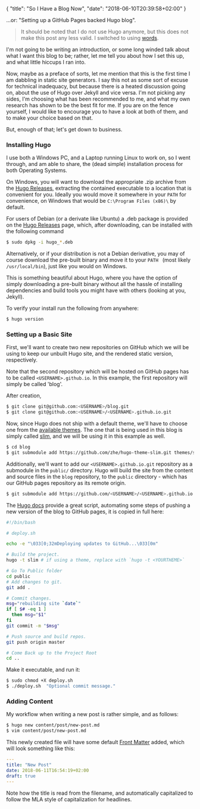 { "title": "So I Have a Blog Now", "date": "2018-06-10T20:39:58+02:00" }

...or: "Setting up a GitHub Pages backed Hugo blog".

>It should be noted that I do not use Hugo anymore, but this does not make this post any less valid. I switched to using [words](https://github.com/LW2904/words).

I'm not going to be writing an introduction, or some long winded talk about what I want this blog to be; rather, let me tell you about how I set this up, and what little hiccups I ran into.

Now, maybe as a preface of sorts, let me mention that this is the first time I am dabbling in static site generators. I say this not as some sort of excuse for technical inadequacy, but because there is a heated discussion going on, about the use of Hugo over Jekyll and vice versa. I'm not picking any sides, I'm choosing what has been recommended to me, and what my own research has shown to be the best fit for me. If you are on the fence yourself, I would like to encourage you to have a look at both of them, and to make your choice based on that.

But, enough of that; let's get down to business.

### Installing Hugo

I use both a Windows PC, and a Laptop running Linux to work on, so I went through, and am able to share, the (dead simple) installation process for both Operating Systems.

On Windows, you will want to download the appropriate .zip archive from the [Hugo Releases](https://github.com/gohugoio/hugo/releases), extracting the contained executable to a location that is convenient for you. Ideally you would move it somewhere in your `PATH` for convenience, on Windows that would be `C:\Program Files (x86)\` by default.

For users of Debian (or a derivate like Ubuntu) a .deb package is provided on the [Hugo Releases](https://github.com/gohugoio/hugo/releases) page, which, after downloading, can be installed with the following command

```bash
$ sudo dpkg -i hugo_*.deb
```

Alternatively, or if your distribution is not a Debian derivative, you may of course download the pre-built binary and move it to your `PATH ` (most likely `/usr/local/bin`), just like you would on Windows.

This is something beautiful about Hugo, where you have the option of simply downloading a pre-built binary without all the hassle of installing dependencies and build tools you might have with others (looking at you, Jekyll).

To verify your install run the following from anywhere:

```bash
$ hugo version
```

### Setting up a Basic Site

First, we'll want to create two new repositories on GitHub which we will be using to keep our unbuilt Hugo site, and the rendered static version, respectively.

Note that the second repository which will be hosted on GitHub pages has to be called `<USERNAME>.github.io`.  In this example, the first repository will simply be called 'blog'.

After creation,

```bash
$ git clone git@github.com:<USERNAME>/blog.git
$ git clone git@github.com:<USERNAME>/<USERNAME>.github.io.git
```

Now, since Hugo does not ship with a default theme, we'll have to choose one from the [available themes](https://themes.gohugo.io/). The one that is being used in this blog is simply called [slim](https://themes.gohugo.io/slim/), and we will be using it in this example as well.

```bash
$ cd blog
$ git submodule add https://github.com/zhe/hugo-theme-slim.git themes/slim
```

Additionally, we'll want to add our `<USERNAME>.github.io.git` repository as a submodule in the `public/` directory. Hugo will build the site from the content and source files in the `blog` repository, to the `public` directory - which has our GitHub pages repository as its remote origin.

```bash
$ git submodule add https://github.com/<USERNAME>/<USERNAME>.github.io.git
```

The [Hugo docs](https://gohugo.io/documentation/) provide a great script, automating some steps of pushing a new version of the blog to GitHub pages, it is copied in full here: 

```bash
#!/bin/bash

# deploy.sh

echo -e "\033[0;32mDeploying updates to GitHub...\033[0m"

# Build the project.
hugo -t slim # if using a theme, replace with `hugo -t <YOURTHEME>`

# Go To Public folder
cd public
# Add changes to git.
git add .

# Commit changes.
msg="rebuilding site `date`"
if [ $# -eq 1 ]
  then msg="$1"
fi
git commit -m "$msg"

# Push source and build repos.
git push origin master

# Come Back up to the Project Root
cd ..
```

Make it executable, and run it:

```bash
$ sudo chmod +X deploy.sh
$ ./deploy.sh  "Optional commit message."
```

### Adding Content

My workflow when writing a new post is rather simple, and as follows:

```bash
$ hugo new content/post/new-post.md
$ vim content/post/new-post.md
```

This newly created file will have some default [Front Matter](https://gohugo.io/content-management/front-matter/#readout) added, which will look something like this:

```yaml
---
title: "New Post"
date: 2018-06-11T16:54:19+02:00
draft: true
---
```

Note how the title is read from the filename, and automatically capitalized to follow the MLA style of capitalization for headlines.